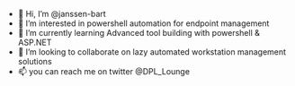 - 👋 Hi, I’m @janssen-bart
- 👀 I’m interested in powershell automation for endpoint management
- 🌱 I’m currently learning Advanced tool building with powershell & ASP.NET
- 💞️ I’m looking to collaborate on lazy automated workstation management solutions
- 📫 you can reach me on twitter @DPL_Lounge

<!---
janssen-bart/janssen-bart is a ✨ special ✨ repository because its `README.md` (this file) appears on your GitHub profile.
You can click the Preview link to take a look at your changes.
--->
